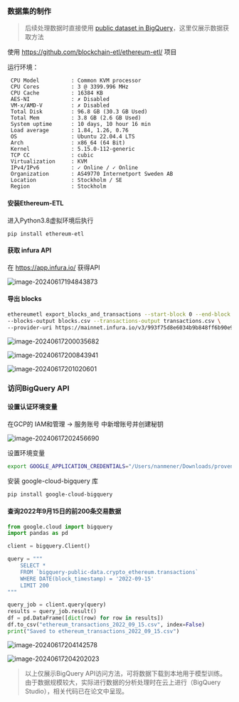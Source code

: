 ### 数据集的制作

> 后续处理数据时直接使用 [public dataset in BigQuery](https://console.cloud.google.com/marketplace/details/ethereum/crypto-ethereum-blockchain)，这里仅展示数据获取方法

使用 https://github.com/blockchain-etl/ethereum-etl/ 项目

运行环境：

```
 CPU Model          : Common KVM processor
 CPU Cores          : 3 @ 3399.996 MHz
 CPU Cache          : 16384 KB
 AES-NI             : ✗ Disabled
 VM-x/AMD-V         : ✗ Disabled
 Total Disk         : 96.8 GB (30.3 GB Used)
 Total Mem          : 3.8 GB (2.6 GB Used)
 System uptime      : 10 days, 10 hour 16 min
 Load average       : 1.84, 1.26, 0.76
 OS                 : Ubuntu 22.04.4 LTS
 Arch               : x86_64 (64 Bit)
 Kernel             : 5.15.0-112-generic
 TCP CC             : cubic
 Virtualization     : KVM
 IPv4/IPv6          : ✓ Online / ✓ Online
 Organization       : AS49770 Internetport Sweden AB
 Location           : Stockholm / SE
 Region             : Stockholm
```

#### 安装Ethereum-ETL

进入Python3.8虚拟环境后执行

```
pip install ethereum-etl
```

#### 获取 infura API

在 https://app.infura.io/ 获得API

![image-20240617194843873](https://media.opennet.top/i/2024/06/17/vpz7zg-0.png)

#### 导出 blocks

```bash
ethereumetl export_blocks_and_transactions --start-block 0 --end-block 1000 \
--blocks-output blocks.csv --transactions-output transactions.csv \
--provider-uri https://mainnet.infura.io/v3/993f75d8e6034b9b848ff6b90e978a81
```

![image-20240617200035682](https://media.opennet.top/i/2024/06/17/vwu048-0.png)

![image-20240617200843941](https://media.opennet.top/i/2024/06/17/w1vwld-0.png)

![image-20240617201020601](https://media.opennet.top/i/2024/06/17/w2pavw-0.png)

### 访问BigQuery API

#### 设置认证环境变量

在GCP的 IAM和管理 -> 服务账号 中新增账号并创建秘钥

![image-20240617202456690](https://media.opennet.top/i/2024/06/17/wbhbcy-0.png)

设置环境变量

```bash
export GOOGLE_APPLICATION_CREDENTIALS="/Users/nanmener/Downloads/proven-mercury-382209-efdbd404ef1a.json"
```

安装 google-cloud-bigquery 库

```bash
pip install google-cloud-bigquery
```

#### 查询2022年9月15日的前200条交易数据

```python
from google.cloud import bigquery
import pandas as pd

client = bigquery.Client()

query = """
    SELECT *
    FROM `bigquery-public-data.crypto_ethereum.transactions`
    WHERE DATE(block_timestamp) = '2022-09-15'
    LIMIT 200
"""

query_job = client.query(query)
results = query_job.result()
df = pd.DataFrame([dict(row) for row in results])
df.to_csv("ethereum_transactions_2022_09_15.csv", index=False)
print("Saved to ethereum_transactions_2022_09_15.csv")
```

![image-20240617204142578](https://media.opennet.top/i/2024/06/17/x9c9bk-0.png)

![image-20240617204202023](https://media.opennet.top/i/2024/06/17/x9gqi3-0.png)

> 以上仅展示BigQuery API访问方法，可将数据下载到本地用于模型训练。由于数据规模较大，实际进行数据的分析处理时在云上进行（BigQuery Studio），相关代码已在论文中呈现。
